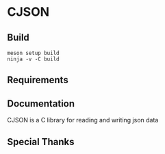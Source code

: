 # CJSON

## Build
```
meson setup build
ninja -v -C build
```

## Requirements

## Documentation
CJSON is a C library for reading and writing json data

## Special Thanks
